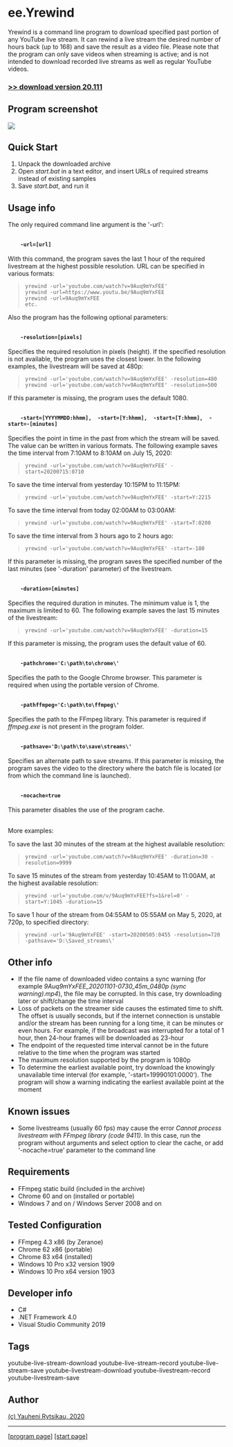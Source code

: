 # ee.Yrewind

Yrewind is a command line program to download specified past portion of any YouTube live stream. It can rewind a live stream the desired number of hours back (up to 168) and save the result as a video file. Please note that the program can only save videos when streaming is active; and is not intended to download recorded live streams as well as regular YouTube videos.

### [>> download version 20.111](https://github.com/rytsikau/ee.yrewind/raw/main/ee.yrewind_20.111.zip)


## Program screenshot

<img src='https://github.com/rytsikau/ee.yrewind/raw/main/screenshot.png'>


## Quick Start

1. Unpack the downloaded archive
2. Open *start.bat* in a text editor, and insert URLs of required streams instead of existing samples
3. Save *start.bat*, and run it


## Usage info

The only required command line argument is the '-url':

<br>**`     -url=[url]     `**<br>  
With this command, the program saves the last 1 hour of the required livestream at the highest possible resolution. URL can be specified in various formats:
>     yrewind -url='youtube.com/watch?v=9Auq9mYxFEE'
>     yrewind -url=https://www.youtu.be/9Auq9mYxFEE
>     yrewind -url=9Auq9mYxFEE
>     etc.

Also the program has the following optional parameters:

<br>**`     -resolution=[pixels]     `**<br>  
Specifies the required resolution in pixels (height). If the specified resolution is not available, the program uses the closest lower. In the following examples, the livestream will be saved at 480p:
>     yrewind -url='youtube.com/watch?v=9Auq9mYxFEE' -resolution=480
>     yrewind -url='youtube.com/watch?v=9Auq9mYxFEE' -resolution=500
If this parameter is missing, the program uses the default 1080.

<br>**`     -start=[YYYYMMDD:hhmm],  -start=[Y:hhmm],  -start=[T:hhmm],  -start=-[minutes]     `**<br>  
Specifies the point in time in the past from which the stream will be saved. The value can be written in various formats. The following example saves the time interval from 7:10AM to 8:10AM on July 15, 2020:
>     yrewind -url='youtube.com/watch?v=9Auq9mYxFEE' -start=20200715:0710
To save the time interval from yesterday 10:15PM to 11:15PM:
>     yrewind -url='youtube.com/watch?v=9Auq9mYxFEE' -start=Y:2215
To save the time interval from today 02:00AM to 03:00AM:
>     yrewind -url='youtube.com/watch?v=9Auq9mYxFEE' -start=T:0200
To save the time interval from 3 hours ago to 2 hours ago:
>     yrewind -url='youtube.com/watch?v=9Auq9mYxFEE' -start=-180
If this parameter is missing, the program saves the specified number of the last minutes (see '-duration' parameter) of the livestream.

<br>**`     -duration=[minutes]     `**<br>  
Specifies the required duration in minutes. The minimum value is 1, the maximum is limited to 60. The following example saves the last 15 minutes of the livestream:
>     yrewind -url='youtube.com/watch?v=9Auq9mYxFEE' -duration=15
If this parameter is missing, the program uses the default value of 60.

<br>**`     -pathchrome='C:\path\to\chrome\'     `**<br>  
Specifies the path to the Google Chrome browser. This parameter is required when using the portable version of Chrome.

<br>**`     -pathffmpeg='C:\path\to\ffmpeg\'     `**<br>  
Specifies the path to the FFmpeg library. This parameter is required if *ffmpeg.exe* is not present in the program folder.

<br>**`     -pathsave='D:\path\to\save\streams\'     `**<br>  
Specifies an alternate path to save streams. If this parameter is missing, the program saves the video to the directory where the batch file is located (or from which the command line is launched).

<br>**`     -nocache=true     `**<br>  
This parameter disables the use of the program cache.

<br>     More examples:     <br>  

To save the last 30 minutes of the stream at the highest available resolution:
>     yrewind -url='youtube.com/watch?v=9Auq9mYxFEE' -duration=30 -resolution=9999
To save 15 minutes of the stream from yesterday 10:45AM to 11:00AM, at the highest available resolution:
>     yrewind -url='youtube.com/v/9Auq9mYxFEE?fs=1&rel=0' -start=Y:1045 -duration=15
To save 1 hour of the stream from 04:55AM to 05:55AM on May 5, 2020, at 720p, to specified directory:
>     yrewind -url='9Auq9mYxFEE' -start=20200505:0455 -resolution=720 -pathsave='D:\Saved_streams\'


## Other info

* If the file name of downloaded video contains a sync warning (for example *9Auq9mYxFEE_20201101-0730_45m_0480p (sync warning).mp4*), the file may be corrupted. In this case, try downloading later or shift/change the time interval
* Loss of packets on the streamer side causes the estimated time to shift. The offset is usually seconds, but if the internet connection is unstable and/or the stream has been running for a long time, it can be minutes or even hours. For example, if the broadcast was interrupted for a total of 1 hour, then 24-hour frames will be downloaded as 23-hour
* The endpoint of the requested time interval cannot be in the future relative to the time when the program was started
* The maximum resolution supported by the program is 1080p
* To determine the earliest available point, try download the knowingly unavailable time interval (for example, '-start=19990101:0000'). The program will show a warning indicating the earliest available point at the moment


## Known issues

* Some livestreams (usually 60 fps) may cause the error *Cannot process livestream with FFmpeg library (code 9411)*. In this case, run the program without arguments and select option to clear the cache, or add '-nocache=true' parameter to the command line


## Requirements

* FFmpeg static build (included in the archive)
* Chrome 60 and on (installed or portable)
* Windows 7 and on / Windows Server 2008 and on


## Tested Configuration

* FFmpeg 4.3 x86 (by Zeranoe)
* Chrome 62 x86 (portable)
* Chrome 83 x64 (installed)
* Windows 10 Pro x32 version 1909
* Windows 10 Pro x64 version 1903


## Developer info

* C#
* .NET Framework 4.0
* Visual Studio Community 2019


## Tags

youtube-live-stream-download youtube-live-stream-record youtube-live-stream-save youtube-livestream-download youtube-livestream-record youtube-livestream-save


## Author

[(c) Yauheni Rytsikau, 2020](mailto:y.rytsikau@gmail.com)

---
[[program page]](https://rytsikau.github.io/ee.Yrewind) [[start page]](https://rytsikau.github.io)
